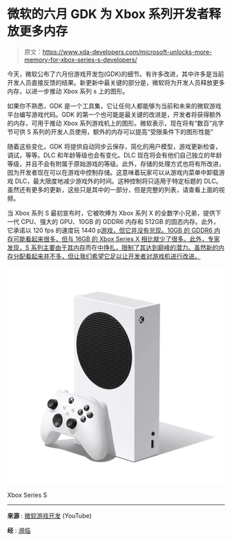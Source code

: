 # 微软的六月 GDK 为 Xbox 系列开发者释放更多内存

> 原文：<https://www.xda-developers.com/microsoft-unlocks-more-memory-for-xbox-series-s-developers/>

今天，微软公布了六月份游戏开发包(GDK)的细节。有许多改进，其中许多是当前开发人员直接反馈的结果。新更新中最关键的部分是，微软将为开发人员释放更多内存，以进一步推动 Xbox 系列 s 上的图形。

如果你不熟悉，GDK 是一个工具集，它让任何人都能够为当前和未来的微软游戏平台编写游戏代码。GDK 的第一个也可能是最关键的改进是，开发者将获得额外的内存，可用于推动 Xbox 系列游戏机上的图形。微软表示，现在将有“数百”兆字节可供 S 系列的开发人员使用，额外的内存可以提高“受限条件下的图形性能”

随着这些变化，GDK 将提供自动同步云保存，简化的用户模型，游戏更新检查，调试，等等。DLC 和年龄等级也会有变化。DLC 现在将会有他们自己独立的年龄等级，并且不会有附属于原始游戏的等级。此外，存储的处理方式也将有所改进，因为开发者现在可以在游戏中控制存储。这意味着玩家可以从游戏内菜单中卸载游戏 DLC，最大限度地减少游戏外的时间。这种控制将只适用于特定标题的 DLC。虽然还有更多的更新，这些只是其中的一部分，但是完整的列表，请查看上面的视频。

当 Xbox 系列 S 最初宣布时，它被吹捧为 Xbox 系列 X 的全数字小兄弟，提供下一代 CPU、强大的 GPU、10GB 的 GDDR6 内存和 512GB 的固态内存。此外，它承诺以 120 fps 的速度玩 1440 p[游戏，但它并没有兑现。10GB 的 GDDR6 内存可能看起来很多，但与 16GB 的 Xbox Series X 相比就少了很多。此外，专家发现，S 系列主要由于其内存](https://www.xda-developers.com/xbox-series-x-series-s-120fps-games/)而在[中挣扎，限制了其达到巅峰的潜力。虽然新的内存分配看起来并不多，但让我们希望它足以让开发者对游戏机进行改进。](https://www.youtube.com/watch?v=1yKJsDoysEM&t=4257s)

 <picture>![Microsoft's cheapest new-generation console brings many of the benefits of the Series X to the table in a smaller, more affordable package.](img/6df407f84d2c83d43b7b877dbeae30b4.png)</picture> 

Xbox Series S

* * *

**来源** : [微软游戏开发](https://www.youtube.com/watch?v=Bb6ZLGwkClM) (YouTube)

**经** : [濒临](https://www.theverge.com/2022/8/4/23292391/microsoft-xbox-series-s-more-memory-game-development-performance)